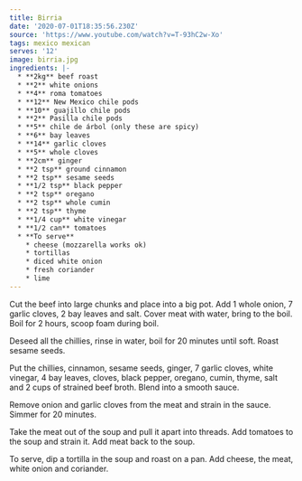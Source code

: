 ```yaml
---
title: Birria
date: '2020-07-01T18:35:56.230Z'
source: 'https://www.youtube.com/watch?v=T-93hC2w-Xo'
tags: mexico mexican
serves: '12'
image: birria.jpg
ingredients: |-
  * **2kg** beef roast
  * **2** white onions
  * **4** roma tomatoes
  * **12** New Mexico chile pods
  * **10** guajillo chile pods
  * **2** Pasilla chile pods
  * **5** chile de árbol (only these are spicy)
  * **6** bay leaves
  * **14** garlic cloves
  * **5** whole cloves
  * **2cm** ginger
  * **2 tsp** ground cinnamon
  * **2 tsp** sesame seeds
  * **1/2 tsp** black pepper
  * **2 tsp** oregano
  * **2 tsp** whole cumin
  * **2 tsp** thyme
  * **1/4 cup** white vinegar
  * **1/2 can** tomatoes
  * **To serve**
    * cheese (mozzarella works ok)
    * tortillas
    * diced white onion
    * fresh coriander
    * lime
---
```


Cut the beef into large chunks and place into a big pot. Add 1 whole onion, 7 garlic cloves, 2 bay leaves and salt. Cover meat with water, bring to the boil. Boil for 2 hours, scoop foam during boil.

Deseed all the chillies, rinse in water, boil for 20 minutes until soft. Roast sesame seeds.

Put the chillies, cinnamon, sesame seeds, ginger, 7 garlic cloves, white vinegar, 4 bay leaves, cloves, black pepper, oregano, cumin, thyme, salt and 2 cups of strained beef broth. Blend into a smooth sauce.

Remove onion and garlic cloves from the meat and strain in the sauce. Simmer for 20 minutes.

Take the meat out of the soup and pull it apart into threads. Add tomatoes to the soup and strain it. Add meat back to the soup.

To serve, dip a tortilla in the soup and roast on a pan. Add cheese, the meat, white onion and coriander.
